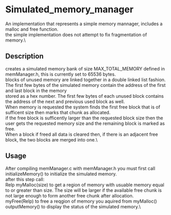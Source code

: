 # Simulated_memory_manager
An implementation that represents a simple memory mannager, includes a malloc and free function.\
the simple implementation does not attempt to fix fragmentation of memory.\
## Description
creates a simulated memory bank of size MAX_TOTAL_MEMORY defined in memManager.h, this is currently set to 65536 bytes.\
blocks of unused memory are linked together in a double linked list fashion. The first few bytes of the simulated memory contain the address of the first and last block in the memory\
stored as a hex number. The first few bytes of each unused block contains the address of the next and previous used block as well.\
When memory is requested the system finds the first free block that is of sufficent size then marks that chunk as allocated.\
if the free block is sufficently larger than the requested block size then the user gets the requested memory size and the remaining block is marked as free.\
When a block if freed all data is cleared then, if there is an adjacent free block, the two blocks are merged into one.\
## Usage
After compiling memManager.c with memManager.h you must first call initializeMemory() to initialize the simulated memory.\
after this step call:\
Relp myMalloc(size) to get a region of memory with usuable memory equal to or greater than size. The size will be larger if the available free chunk is not large enough to form another free chunk after allocation.\
myFree(Relp) to free a reqgion of memory you aquired from myMalloc()\
outputMemory() to display the status of the simulated memory.\

